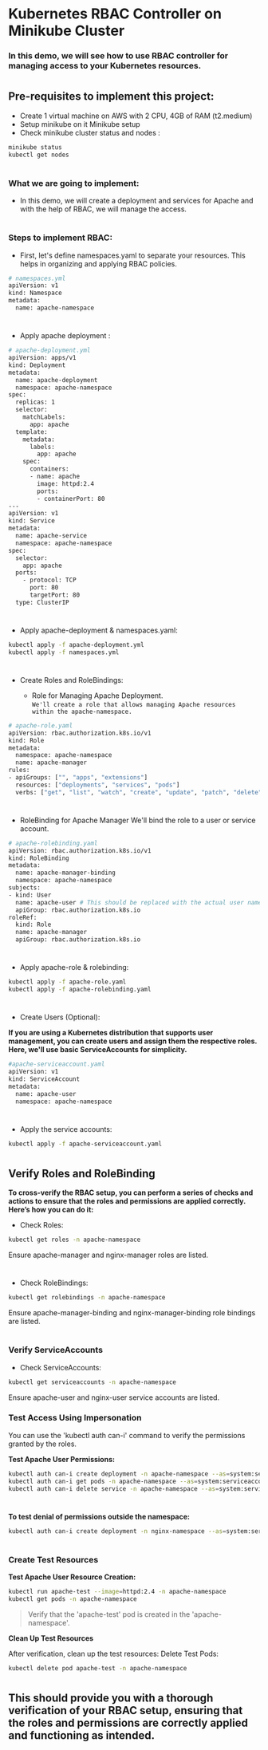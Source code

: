 # Kubernetes RBAC Controller on Minikube Cluster

###  In this demo, we will see how to use RBAC controller for managing access to your Kubernetes resources.
#

## Pre-requisites to implement this project:

- Create 1 virtual machine on AWS with 2 CPU, 4GB of RAM (t2.medium)
- Setup minikube on it Minikube setup
- Check minikube cluster status and nodes :
```bash
minikube status
kubectl get nodes
```
#
### What we are going to implement:
- In this demo, we will create a deployment and services for Apache and with the help of RBAC, we will manage the access.
#

### Steps to implement RBAC:

- First, let's define namespaces.yaml to separate your resources. This helps in organizing and applying RBAC policies.
```bash
# namespaces.yml
apiVersion: v1
kind: Namespace
metadata:
  name: apache-namespace
```
#
- Apply apache deployment :
```bash
# apache-deployment.yml
apiVersion: apps/v1
kind: Deployment
metadata:
  name: apache-deployment
  namespace: apache-namespace
spec:
  replicas: 1
  selector:
    matchLabels:
      app: apache
  template:
    metadata:
      labels:
        app: apache
    spec:
      containers:
      - name: apache
        image: httpd:2.4
        ports:
        - containerPort: 80
---
apiVersion: v1
kind: Service
metadata:
  name: apache-service
  namespace: apache-namespace
spec:
  selector:
    app: apache
  ports:
    - protocol: TCP
      port: 80
      targetPort: 80
  type: ClusterIP
```
#
- Apply apache-deployment & namespaces.yaml:
```bash
kubectl apply -f apache-deployment.yml
kubectl apply -f namespaces.yml
```
#
- Create Roles and RoleBindings:

  - Role for Managing Apache Deployment.<br>
`We'll create a role that allows managing Apache resources within the apache-namespace.`

```bash
# apache-role.yaml
apiVersion: rbac.authorization.k8s.io/v1
kind: Role
metadata:
  namespace: apache-namespace
  name: apache-manager
rules:
- apiGroups: ["", "apps", "extensions"]
  resources: ["deployments", "services", "pods"]
  verbs: ["get", "list", "watch", "create", "update", "patch", "delete"]
```
#
- RoleBinding for Apache Manager
We'll bind the role to a user or service account.
```bash
# apache-rolebinding.yaml
apiVersion: rbac.authorization.k8s.io/v1
kind: RoleBinding
metadata:
  name: apache-manager-binding
  namespace: apache-namespace
subjects:
- kind: User
  name: apache-user # This should be replaced with the actual user name
  apiGroup: rbac.authorization.k8s.io
roleRef:
  kind: Role
  name: apache-manager
  apiGroup: rbac.authorization.k8s.io
```
#
- Apply apache-role & rolebinding:
```bash
kubectl apply -f apache-role.yaml
kubectl apply -f apache-rolebinding.yaml
```
#
- Create Users (Optional):

**If you are using a Kubernetes distribution that supports user management, you can create users and assign them the respective roles. Here, we'll use basic ServiceAccounts for simplicity.**
```bash
#apache-serviceaccount.yaml
apiVersion: v1
kind: ServiceAccount
metadata:
  name: apache-user
  namespace: apache-namespace
```
#
- Apply the service accounts:
```bash
kubectl apply -f apache-serviceaccount.yaml
```
#

## Verify Roles and RoleBinding

**To cross-verify the RBAC setup, you can perform a series of checks and actions to ensure that the roles and permissions are applied correctly. Here’s how you can do it:**

- Check Roles:
```bash
kubectl get roles -n apache-namespace
```
Ensure apache-manager and nginx-manager roles are listed.
#
- Check RoleBindings:
```bash
kubectl get rolebindings -n apache-namespace
```
Ensure apache-manager-binding and nginx-manager-binding role bindings are listed.
#
### Verify ServiceAccounts
- Check ServiceAccounts:
```bash
kubectl get serviceaccounts -n apache-namespace
```
Ensure apache-user and nginx-user service accounts are listed.

### Test Access Using Impersonation
You can use the 'kubectl auth can-i' command to verify the permissions granted by the roles.

**Test Apache User Permissions:**
```bash
kubectl auth can-i create deployment -n apache-namespace --as=system:serviceaccount:apache-namespace:apache-user
kubectl auth can-i get pods -n apache-namespace --as=system:serviceaccount:apache-namespace:apache-user
kubectl auth can-i delete service -n apache-namespace --as=system:serviceaccount:apache-namespace:apache-user
```
#
**To test denial of permissions outside the namespace:**
```bash
kubectl auth can-i create deployment -n nginx-namespace --as=system:serviceaccount:apache-namespace:apache-user
```
#
### Create Test Resources

**Test Apache User Resource Creation:**
```bash
kubectl run apache-test --image=httpd:2.4 -n apache-namespace 
kubectl get pods -n apache-namespace
```
> Verify that the 'apache-test' pod is created in the 'apache-namespace'.

**Clean Up Test Resources**

After verification, clean up the test resources:
Delete Test Pods:
```bash
kubectl delete pod apache-test -n apache-namespace
```
#
## This should provide you with a thorough verification of your RBAC setup, ensuring that the roles and permissions are correctly applied and functioning as intended.

